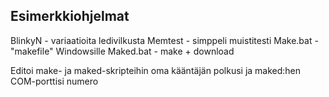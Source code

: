 ## Esimerkkiohjelmat

BlinkyN - variaatioita ledivilkusta
Memtest - simppeli muistitesti
Make.bat - "makefile" Windowsille
Maked.bat - make + download

Editoi make- ja maked-skripteihin oma kääntäjän polkusi ja maked:hen COM-porttisi numero

